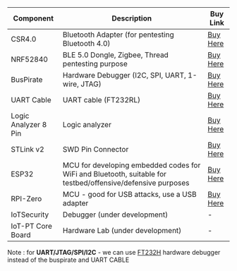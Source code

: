 | Component             | Description                                            | Buy Link                                                 |
|-----------------------|--------------------------------------------------|----------------------------------------------------------|
| CSR4.0                | Bluetooth Adapter (for pentesting Bluetooth 4.0)     | [Buy Here](https://amzn.to/2SYWhIg)                    |
| NRF52840              | BLE 5.0 Dongle, Zigbee, Thread pentesting purpose     | [Buy Here](https://in.element14.com/nordic-semiconductor/nrf52840-dongle/bluetooth-module-v5-2mbps/dp/2902521) |
| BusPirate             | Hardware Debugger (I2C, SPI, UART, 1-wire, JTAG)     | [Buy Here](https://www.tanotis.com/products/sparkfun-bus-pirate-v3-6a) |
| UART Cable            | UART cable (FT232RL)                                  | [Buy Here](https://amzn.to/3v0USPu)                   |
| Logic Analyzer 8 Pin  | Logic analyzer                                        | [Buy Here](https://www.tanotis.com/products/sparkfun-usb-logic-analyzer-24mhz-8-channel?_pos=2&_sid=6a022df94&_ss=r) |
| STLink v2             | SWD Pin Connector                                     | [Buy Here](https://amzn.to/3uXm8hI)                   |
| ESP32                 | MCU for developing embedded codes for WiFi and Bluetooth, suitable for testbed/offensive/defensive purposes | [Buy Here](https://amzn.to/33RSRZW) |
| RPI-Zero              | MCU - good for USB attacks, use a USB adapter         | [Buy Here](https://amzn.to/3hyDBcK)                   |
| IoTSecurity           | Debugger (under development)                          | -                                                        |
| IoT-PT Core Board     | Hardware Lab (under development)                      | -                                                        |



Note : for **UART/JTAG/SPI/I2C**  - we can use [FT232H](https://www.adafruit.com/product/2264) hardware debugger instead of the buspirate and UART CABLE
